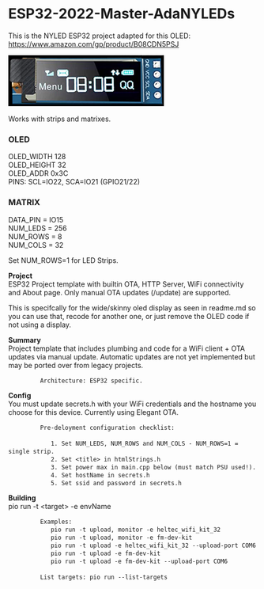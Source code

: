 # ESP32-2022-Master-AdaNYLEDs 
This is the NYLED ESP32 project adapted for this OLED: https://www.amazon.com/gp/product/B08CDN5PSJ

![image info](./assets/oled.png) 

Works with strips and matrixes.  

### OLED 
 OLED_WIDTH 128  
 OLED_HEIGHT 32  
 OLED_ADDR 0x3C  
 PINS: SCL=IO22, SCA=IO21 (GPIO21/22)   

### MATRIX 
DATA_PIN = IO15  
NUM_LEDS = 256  
NUM_ROWS = 8  
NUM_COLS = 32  

Set NUM_ROWS=1 for LED Strips.

 **Project**  
 ESP32 Project template with builtin OTA, HTTP Server, WiFi connectivity and About page. Only manual OTA updates (/update) are supported.

 This is specifcally for the wide/skinny oled display as seen in readme.md so you can use that, recode for another one, or just remove the OLED code if not using a display.

             
  **Summary**   
  Project template that includes plumbing and code for a WiFi client + OTA updates via manual update. Automatic updates are not yet implemented but may be ported over from legacy projects.

             Architecture: ESP32 specific.
            
  **Config**    
  You must update secrets.h with your WiFi credentials and the hostname you choose for this device. Currently using Elegant OTA.

             Pre-deloyment configuration checklist:
             
                1. Set NUM_LEDS, NUM_ROWS and NUM_COLS - NUM_ROWS=1 = single strip.
                2. Set <title> in htmlStrings.h
                3. Set power max in main.cpp below (must match PSU used!).
                4. Set hostName in secrets.h
                5. Set ssid and password in secrets.h

  **Building**  
  pio run -t \<target> -e envName

             Examples:
                pio run -t upload, monitor -e heltec_wifi_kit_32
                pio run -t upload, monitor -e fm-dev-kit
                pio run -t upload -e heltec_wifi_kit_32 --upload-port COM6
                pio run -t upload -e fm-dev-kit
                pio run -t upload -e fm-dev-kit --upload-port COM6

             List targets: pio run --list-targets
